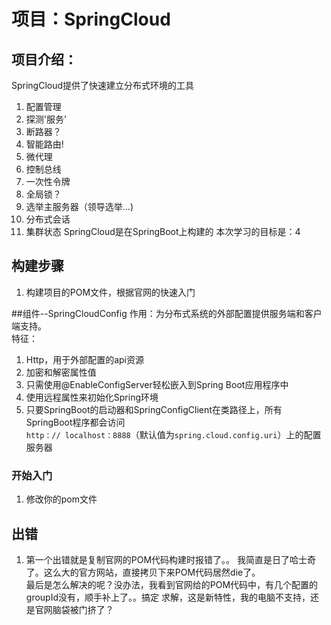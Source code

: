 # 项目：SpringCloud
## 项目介绍：  
 SpringCloud提供了快速建立分布式环境的工具
 1. 配置管理
 2. 探测'服务'
 3. 断路器？
 4. 智能路由!
 5. 微代理
 6. 控制总线
 7. 一次性令牌
 8. 全局锁？
 9. 选举主服务器（领导选举...)
 10. 分布式会话
 11. 集群状态
 SpringCloud是在SpringBoot上构建的
 本次学习的目标是：4
 
##  构建步骤
1. 构建项目的POM文件，根据官网的快速入门


##组件--SpringCloudConfig
作用：为分布式系统的外部配置提供服务端和客户端支持。  
特征：
1. Http，用于外部配置的api资源
2. 加密和解密属性值
3. 只需使用@EnableConfigServer轻松嵌入到Spring Boot应用程序中  
4. 使用远程属性来初始化Spring环境  
5. 只要SpringBoot的启动器和SpringConfigClient在类路径上，所有SpringBoot程序都会访问  
`http：// localhost：8888`（默认值为`spring.cloud.config.uri`）上的配置服务器

###  开始入门
1. 修改你的pom文件




## 出错
1. 第一个出错就是复制官网的POM代码构建时报错了。。
      我简直是日了哈士奇了。这么大的官方网站，直接拷贝下来POM代码居然die了。  
    最后是怎么解决的呢？没办法，我看到官网给的POM代码中，有几个配置的groupId没有，顺手补上了。。搞定
    求解，这是新特性，我的电脑不支持，还是官网脑袋被门挤了？ 
    
 
 
 
 